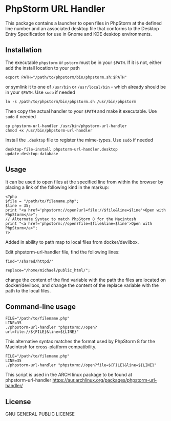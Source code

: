 # PhpStorm URL Handler

This package contains a launcher to open files in PhpStorm at the defined line
number and an associated desktop file that conforms to the Desktop Entry
Specification for use in Gnome and KDE desktop environments.

## Installation

The executable `phpstorm` or `pstorm` must be in your `$PATH`.
If it is not, either add the install location to your path

    export PATH="/path/to/phpstorm/bin/phpstorm.sh:$PATH"

or symlink it to one of `/usr/bin` or `/usr/local/bin` - which already should be in your `$PATH`.
Use `sudo` if needed

    ln -s /path/to/phpstorm/bin/phpstorm.sh /usr/bin/phpstorm

Then copy the actual handler to your `$PATH` and make it executable.
Use `sudo` if needed

    cp phpstorm-url-handler /usr/bin/phpstorm-url-handler
    chmod +x /usr/bin/phpstorm-url-handler

Install the `.desktop` file to register the mime-types.
Use `sudo` if needed

    desktop-file-install phpstorm-url-handler.desktop
    update-desktop-database

## Usage

It can be used to open files at the specified line from within the browser by 
placing a link of the following kind in the markup:

    <?php
    $file = "/path/to/filename.php";
    $line = 35;
    print "<a href='phpstorm://open?url=file://$file&line=$line'>Open with PhpStorm</a>";
    // Alternate Syntax to match PhpStorm 8 for the Macintosh
    print "<a href='phpstorm://open?file=$file&line=$line'>Open with PhpStorm</a>";
    ?>

Added in ability to path map to local files from docker/devilbox.

Edit phpstorm-url-handler file, find the following lines:

    find="/shared/httpd/"
    
    replace="/home/michael/public_html/";

change the content of the find variable with the path the files are located on docker/devilbox, and change the content of the replace variable with the path to the local files.

## Command-line usage

    FILE="/path/to/filename.php"
    LINE=35
    ./phpstorm-url-handler "phpstorm://open?url=file://${FILE}&line=${LINE}"


This alternative syntax matches the format used by
PhpStorm 8 for the Macintosh for cross-platform compatibility.

    FILE="/path/to/filename.php"
    LINE=35
    ./phpstorm-url-handler "phpstorm://open?file=${FILE}&line=${LINE}"

This script is used in the ARCH linux package to be found at  
phpstorm-url-handler https://aur.archlinux.org/packages/phpstorm-url-handler/

## License

GNU GENERAL PUBLIC LICENSE
